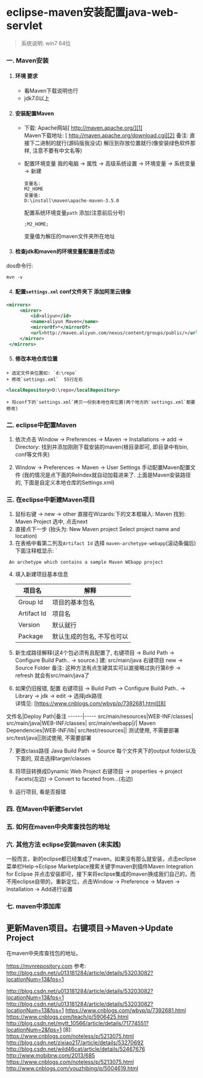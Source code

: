 # eclipse-maven安装配置java-web-servlet

> 系统说明: win7 64位


### 一. Maven安装
1. #### 环境 要求
	+ 看Maven下载说明也行
	+ jdk7.0以上
2.  #### 安装配置Maven
	+ 下载: Apache网站[ http://maven.apache.org/][1]   	
       Maven下载地址: [ http://maven.apache.org/download.cgi][2]
       备注: 直接下二进制的就行(源码版我没试) 解压到存放位置就行(像安装绿色软件那样, 注意不要有中文名等)
    + 配置环境变量
       我的电脑 -> 属性 -> 高级系统设置 -> 环境变量 -> 系统变量 -> 新建
       ```
       变量名:
       M2_HOME
       变量值:
       D:\install\maven\apache-maven-3.5.0
       ```
       
       配置系统环境变量`path` 添加(注意前后分号)
       ```
       ;M2_HOME;
       ```
       
       变量值为解压的maven文件夹所在地址
3.    #### 检查jdk和maven的环境变量配置是否成功
   dos命令行:
   ```dos
   mvn -v
   ```
4.    #### 配置`settings.xml`   conf文件夹下 添加阿里云镜像
  ```xml
  <mirrors>
	   <mirror>
		   <id>aliyun</id>
		   <name>aliyun Maven</name>
		   <mirrorOf>*</mirrorOf>
		   <url>http://maven.aliyun.com/nexus/content/groups/public/</url>
	   </mirror>
   </mirrors>
```

5.   #### 修改本地仓库位置
	+ 选定文件夹位置如: `d:\repo`
	+ 修改`settings.xml`  55行左右
```xml
<localRepository>D:\repo</localRepository>
```
	+ 将conf下的`settings.xml`拷贝一份到本地仓库位置(两个地方的`settings.xml`都要修改)

### 二. eclipse中配置Maven
1. 依次点击  Window -> Preferences -> Maven -> Installations -> add  -> Directory: 找到并添加刚刚下载安装的maven(根目录即可, 即目录中有bin, conf等文件夹)

2.  Window -> Preferences -> Maven -> User Settings 手动配置Maven配置文件 (我的情况是点下面的ReIndex就自动加载进来了. 上面是Maven安装路径的, 下面是自定义本地仓库的Settings.xml)


### 三. 在eclipse中新建Maven项目

1. 鼠标右键 -> new -> other 直接在Wizards:下的文本框输入: Maven 找到: Maven Project 选中, 点击next
2. 直接点下一步 (抬头为: New Maven project Select project name and location)
3.  在表格中看第二列及`Artifact Id` 选择 `maven-archetype-webapp`(滚动条偏后)下面注释框显示: `

 ``` An archetype which contains a sample Maven WEbapp project```
 
4. 填入新建项目基本信息

   项目名|解释
   -------|-----|
   Group Id|项目的基本包名
   Artifact Id|项目名
   Version|默认就行
   Package|默认生成的包名, 不写也可以

5. 新生成路径解释(这4个包必须有且配置了, 右键项目 -> Build Path ->  Configure Build Path..  -> source.)
     建: src/main/java 右键项目 new -> Source Folder
     备注: 这种方法有点生硬其实可以直接略过执行第6步 -> refresh 就会有src/main/java了
6.  如果仍旧报错, 配置  右键项目 -> Build Path ->  Configure Build Path..  -> Library -> jdk -> edit -> 选择jdk路径  
    详情见:  [https://www.cnblogs.com/wbyp/p/7392681.html][8]

   文件名|Deploy Path|备注
   ------|-----
   src/main/resources|WEB-INF/classes|
   src/main/java|WEB-INF/classes|
   src/main/webapp|/|
   Maven Dependencies|WEB-INF/lib|
   src/test/resources|| 测试使用, 不需要部署
   src/test/java||测试使用, 不需要部署

7. 更改class路径 Java Build Path -> Source 每个文件夹下的output folder以及下面的, 双击选择targer/classes
8. 将项目转换成Dynamic Web Project 
   右键项目 -> properties -> project Facets(左边)  -> Convert to faceted from...(右边)

9.  运行项目, 看是否报错


### 四. 在Maven中新建Servlet

### 五. 如何在maven中央库查找包的地址

### 六. 其他方法 eclipse安装maven (未实践)

一般而言，新的eclipse都已经集成了maven，如果没有那么就安装，点击eclipse菜单栏Help->Eclipse Marketplace搜索关键字maven到插件Maven Integration for Eclipse 并点击安装即可，接下来将eclipse集成的maven换成我们自己的，而不用eclipse自带的，重新定位，点击Window -> Preference -> Maven -> Installation -> Add进行设置

### 七. maven中添加库
更新Maven项目。右键项目->Maven->Update Project
---------------------------------------------------------------------
在maven中央库查找包的地址。

https://mvnrepository.com 
参考: http://blog.csdn.net/u013181284/article/details/53203082?locationNum=13&fps=1  

      
      
[1]:  http://maven.apache.org/
[2]:  http://maven.apache.org/download.cgi
http://blog.csdn.net/u013181284/article/details/53203082?locationNum=13&fps=1
http://blog.csdn.net/u013181284/article/details/53203082?locationNum=13&fps=1 https://www.cnblogs.com/wbyp/p/7392681.html
https://www.cnblogs.com/teach/p/5906425.html
http://blog.csdn.net/mytt_10566/article/details/71774551?locationNum=2&fps=1
[8]: https://www.cnblogs.com/noteless/p/5213075.html
http://blog.csdn.net/zixiao217/article/details/53270692
http://blog.csdn.net/wild46cat/article/details/52467676
http://www.mobibrw.com/2013/685
https://www.cnblogs.com/noteless/p/5213075.html
http://www.cnblogs.com/youzhibing/p/5004619.html



